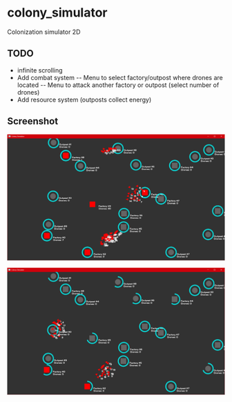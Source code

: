 # colony_simulator
Colonization simulator 2D

## TODO
- infinite scrolling
- Add combat system
    -- Menu to select factory/outpost where drones are located
    -- Menu to attack another factory or outpost (select number of drones)
- Add resource system (outposts collect energy)

## Screenshot

![Screenshot1](docs/images/screenshot_005.png)

![Screenshot2](docs/images/screenshot_003.png)
